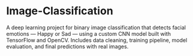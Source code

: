# Image-Classification
A deep learning project for binary image classification that detects facial emotions — Happy or Sad — using a custom CNN model built with TensorFlow and OpenCV. Includes data cleaning, training pipeline, model evaluation, and final predictions with real images.
